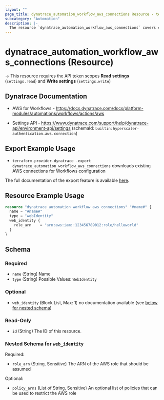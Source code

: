 ```yaml
---
layout: ""
page_title: dynatrace_automation_workflow_aws_connections Resource - terraform-provider-dynatrace"
subcategory: "Automation"
description: |-
  The resource `dynatrace_automation_workflow_aws_connections` covers configuration for AWS connections for Workflows app
---
```


# dynatrace_automation_workflow_aws_connections (Resource)

-> This resource requires the API token scopes **Read settings** (`settings.read`) and **Write settings** (`settings.write`)

## Dynatrace Documentation

- AWS for Workflows - https://docs.dynatrace.com/docs/platform-modules/automations/workflows/actions/aws

- Settings API - https://www.dynatrace.com/support/help/dynatrace-api/environment-api/settings (schemaId: `builtin:hyperscaler-authentication.aws.connection`)

## Export Example Usage

- `terraform-provider-dynatrace -export dynatrace_automation_workflow_aws_connections` downloads existing AWS connections for Workflows configuration

The full documentation of the export feature is available [here](https://dt-url.net/h203qmc).

## Resource Example Usage

```terraform
resource "dynatrace_automation_workflow_aws_connections" "#name#" {
  name = "#name#"
  type = "webIdentity"
  web_identity {
    role_arn    = "arn:aws:iam::123456789012:role/helloworld"
  }
}
```

<!-- schema generated by tfplugindocs -->
## Schema

### Required

- `name` (String) Name
- `type` (String) Possible Values: `WebIdentity`

### Optional

- `web_identity` (Block List, Max: 1) no documentation available (see [below for nested schema](#nestedblock--web_identity))

### Read-Only

- `id` (String) The ID of this resource.

<a id="nestedblock--web_identity"></a>
### Nested Schema for `web_identity`

Required:

- `role_arn` (String, Sensitive) The ARN of the AWS role that should be assumed

Optional:

- `policy_arns` (List of String, Sensitive) An optional list of policies that can be used to restrict the AWS role
 